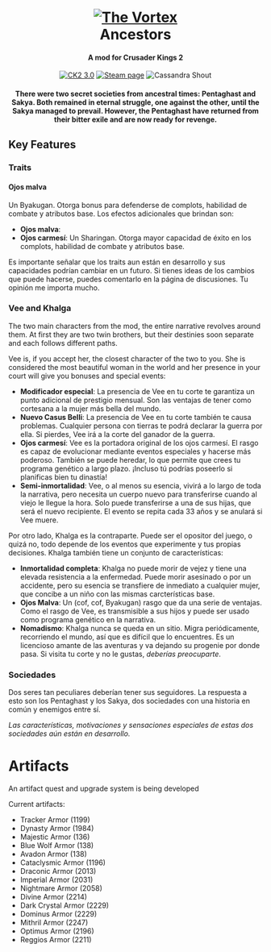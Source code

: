 <h1 align="center">
  <br>
  <a href="https://www.maytok.com/"><img src="https://i.imgur.com/DRtJKhS.png" alt="The Vortex"></a>
  <br>
  Ancestors
  <br>
</h1>

<h4 align="center">A mod for Crusader Kings 2</h4>

<p align="center">
	<a href="https://ck2.paradoxwikis.com/Patch_2.8"><img src="https://img.shields.io/badge/CK2-2.8-blue.svg" alt="CK2 3.0"></a>
	<a href="https://steamcommunity.com/sharedfiles/filedetails/?id=1391125438"><img src="https://img.shields.io/badge/steam-page-blue.svg" alt="Steam page"></a>
	<a><img src="https://img.shields.io/badge/Maker-take%20you!-red.svg" alt="Cassandra Shout"></a>
</p>

<h4 align="center"Disclaimer: This is not a Naruto mod</h4>

<p>	
There were two secret societies from ancestral times: Pentaghast and Sakya. Both remained in eternal struggle, one against the other, until the Sakya managed to prevail. However, the Pentaghast have returned from their bitter exile and are now ready for revenge.
</p>

## Key Features

### Traits

#### Ojos malva

</p>
Un Byakugan. Otorga bonus para defenderse de complots, habilidad de combate y atributos base. Los efectos adicionales que brindan son:
</p>

- **Ojos malva**: 
- **Ojos carmesí­**: Un Sharingan. Otorga mayor capacidad de éxito en los complots, habilidad de combate y atributos base.

Es importante señalar que los traits aun están en desarrollo y sus capacidades podrían cambiar en un futuro. Si tienes ideas de los cambios que puede hacerse, puedes comentarlo en la página de discusiones. Tu opinión me importa mucho.

### Vee and Khalga

The two main characters from the mod, the entire narrative revolves around them. At first they are two twin brothers, but their destinies soon separate and each follows different paths.

Vee is, if you accept her, the closest character of the two to you. She is considered the most beautiful woman in the world and her presence in your court will give you bonuses and special events:

- **Modificador especial**: La presencia de Vee en tu corte te garantiza un punto adicional de prestigio mensual. Son las ventajas de tener como cortesana a la mujer más bella del mundo.
- **Nuevo Casus Belli**: La presencia de Vee en tu corte también te causa problemas. Cualquier persona con tierras te podrá declarar la guerra por ella. Si pierdes, Vee irá a la corte del ganador de la guerra. 
- **Ojos carmesí­**: Vee es la portadora original de los ojos carmesí. El rasgo es capaz de evolucionar mediante eventos especiales y hacerse más poderoso. También se puede heredar, lo que permite que crees tu programa genético a largo plazo. ¡Incluso tú podrí­as poseerlo si planificas bien tu dinastí­a!
- **Semi-inmortalidad**: Vee, o al menos su esencia, vivirá a lo largo de toda la narrativa, pero necesita un cuerpo nuevo para transferirse cuando al viejo le llegue la hora. Solo puede transferirse a una de sus hijas, que será el nuevo recipiente. El evento se repita cada 33 años y se anulará si Vee muere.

Por otro lado, Khalga es la contraparte. Puede ser el opositor del juego, o quizá no, todo depende de los eventos que experimente y tus propias decisiones. Khalga también tiene un conjunto de caracterí­sticas:

- **Inmortalidad completa**: Khalga no puede morir de vejez y tiene una elevada resistencia a la enfermedad. Puede morir asesinado o por un accidente, pero su esencia se transfiere de inmediato a cualquier mujer, que concibe a un niño con las mismas carcterí­sticas base.
- **Ojos Malva**: Un (cof, cof, Byakugan) rasgo que da una serie de ventajas. Como el rasgo de Vee, es transmisible a sus hijos y puede ser usado como programa genético en la narrativa.
- **Nomadismo**: Khalga nunca se queda en un sitio. Migra periódicamente, recorriendo el mundo, así­ que es difí­cil que lo encuentres. Es un licencioso amante de las aventuras y va dejando su progenie por donde pasa. Si visita tu corte y no le gustas, *deberí­as preocuparte*.

### Sociedades

Dos seres tan peculiares deberí­an tener sus seguidores. La respuesta a esto son los Pentaghast y los Sakya, dos sociedades con una historia en común y enemigos entre sí­. 

*Las caracterí­sticas, motivaciones y sensaciones especiales de estas dos sociedades aún están en desarrollo.*

# Artifacts

An artifact quest and upgrade system is being developed

Current artifacts:

- Tracker Armor (1199)
- Dynasty Armor (1984)
- Majestic Armor (136)
- Blue Wolf Armor (138)
- Avadon Armor (138)
- Cataclysmic Armor (1196)
- Draconic Armor (2013)
- Imperial Armor (2031)
- Nightmare Armor (2058)
- Divine Armor (2214)
- Dark Crystal Armor (2229)
- Dominus Armor (2229)
- Mithril Armor (2247)
- Optimus Armor (2196)
- Reggios Armor (2211)



